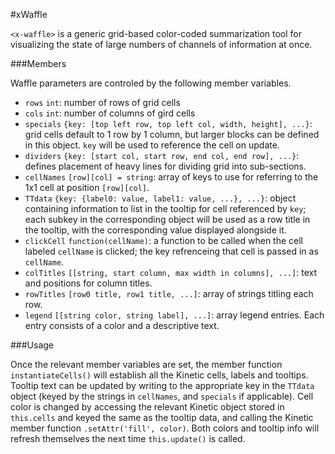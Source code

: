 #xWaffle

`<x-waffle>` is a generic grid-based color-coded summarization tool for visualizing the state of large numbers of channels of information at once.

###Members

Waffle parameters are controled by the following member variables.

 - `rows` `int`: number of rows of grid cells
 - `cols` `int`: number of columns of gird cells
 - `specials` `{key: [top left row, top left col, width, height], ...}`: grid cells default to 1 row by 1 column, but larger blocks can be defined in this object.  `key` will be used to reference the cell on update.
 - `dividers` `{key: [start col, start row, end col, end row], ...}`: defines placement of heavy lines for dividing grid into sub-sections.
 - `cellNames` `[row][col] = string`: array of keys to use for referring to the 1x1 cell at position `[row][col]`.
 - `TTdata` `{key: {label0: value, label1: value, ...}, ...}`: object containing information to list in the tooltip for cell referenced by `key`; each subkey in the corresponding object will be used as a row title in the tooltip, with the corresponding value displayed alongside it.
 - `clickCell` `function(cellName)`: a function to be called when the cell labeled `cellName` is clicked; the key refrenceing that cell is passed in as `cellName`.
 - `colTitles` `[[string, start column, max width in columns], ...]`: text and positions for column titles.
 - `rowTitles` `[row0 title, row1 title, ...]`: array of strings titling each row.
 - `legend` `[[string color, string label], ...]`: array legend entries.  Each entry consists of a color and a descriptive text.

###Usage

Once the relevant member variables are set, the member function `instantiateCells()` will establish all the Kinetic cells, labels and tooltips.  Tooltip text can be updated by writing to the appropriate key in the `TTdata` object (keyed by the strings in `cellNames`, and `specials` if applicable).  Cell color is changed by accessing the relevant Kinetic object stored in `this.cells` and keyed the same as the tooltip data, and calling the Kinetic member function `.setAttr('fill', color)`.  Both colors and tooltip info will refresh themselves the next time `this.update()` is called.
